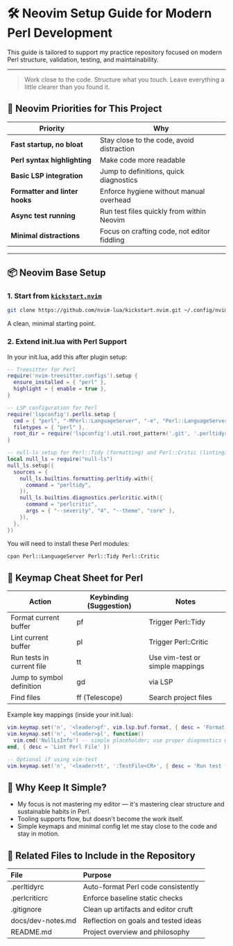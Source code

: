 # 🛠️ Neovim Setup Guide for Modern Perl Development

This guide is tailored to support my practice repository focused on modern Perl structure, validation, testing, and maintainability.

---

> Work close to the code. Structure what you touch. Leave everything a little clearer than you found it.


## 🎯 Neovim Priorities for This Project

| Priority                       | Why                                         |
|--------------------------------|---------------------------------------------|
| **Fast startup, no bloat**     | Stay close to the code, avoid distraction   |
| **Perl syntax highlighting**   | Make code more readable                     |
| **Basic LSP integration**      | Jump to definitions, quick diagnostics      |
| **Formatter and linter hooks** | Enforce hygiene without manual overhead     |
| **Async test running**         | Run test files quickly from within Neovim   |
| **Minimal distractions**       | Focus on crafting code, not editor fiddling |

---

## 📦 Neovim Base Setup

### 1. Start from [`kickstart.nvim`](https://github.com/nvim-lua/kickstart.nvim)

```bash
git clone https://github.com/nvim-lua/kickstart.nvim.git ~/.config/nvim
```

A clean, minimal starting point.

### 2. Extend init.lua with Perl Support

In your init.lua, add this after plugin setup:

```lua
-- Treesitter for Perl
require('nvim-treesitter.configs').setup {
  ensure_installed = { "perl" },
  highlight = { enable = true },
}

-- LSP configuration for Perl
require('lspconfig').perlls.setup {
  cmd = { "perl", "-MPerl::LanguageServer", "-e", "Perl::LanguageServer::run", "--", "--port", "13603", "--nostdio" },
  filetypes = { "perl" },
  root_dir = require('lspconfig').util.root_pattern('.git', '.perltidyrc'),
}

-- null-ls setup for Perl::Tidy (formatting) and Perl::Critic (linting)
local null_ls = require("null-ls")
null_ls.setup({
  sources = {
    null_ls.builtins.formatting.perltidy.with({
      command = "perltidy",
    }),
    null_ls.builtins.diagnostics.perlcritic.with({
      command = "perlcritic",
      args = { "--severity", "4", "--theme", "core" },
    }),
  },
})
```

You will need to install these Perl modules:

```bash
cpan Perl::LanguageServer Perl::Tidy Perl::Critic
```

## 🎹 Keymap Cheat Sheet for Perl

| Action                    | 	Keybinding (Suggestion) | 	Notes                          |
|---------------------------|--------------------------|---------------------------------|
| Format current buffer     | <leader>pf               | Trigger Perl::Tidy              | 
 | Lint current buffer       | <leader>pl               | Trigger Perl::Critic            | 
 | Run tests in current file | <leader>tt               | Use vim-test or simple mappings | 
 | Jump to symbol definition | gd                       | via LSP                         | 
 | Find files                | <leader>ff (Telescope)   | Search project files            | 


Example key mappings (inside your init.lua):

```lua
vim.keymap.set('n', '<leader>pf', vim.lsp.buf.format, { desc = 'Format Perl File' })
vim.keymap.set('n', '<leader>pl', function()
  vim.cmd('NullLsInfo') -- simple placeholder; use proper diagnostics when configured
end, { desc = 'Lint Perl File' })

-- Optional if using vim-test
vim.keymap.set('n', '<leader>tt', ':TestFile<CR>', { desc = 'Run test file' })
```

## 🧠 Why Keep It Simple?

* My focus is not mastering my editor — it's mastering clear structure and sustainable habits in Perl.
* Tooling supports flow, but doesn't become the work itself.
* Simple keymaps and minimal config let me stay close to the code and stay in motion.

## 📜 Related Files to Include in the Repository

| File	             | Purpose                              | 
|:------------------|:-------------------------------------|
| .perltidyrc       | Auto-format Perl code consistently   |
| .perlcriticrc     | Enforce baseline static checks       |
| .gitignore        | Clean up artifacts and editor cruft  |
| docs/dev-notes.md | Reflection on goals and tested ideas | 
| README.md         | Project overview and philosophy      | 


